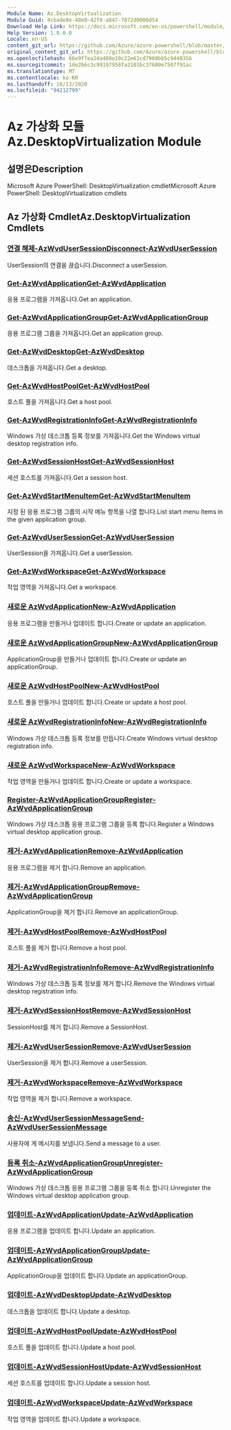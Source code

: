 ```yaml
---
Module Name: Az.DesktopVirtualization
Module Guid: 4cbade8e-48e0-42f8-a847-7872d0006d54
Download Help Link: https://docs.microsoft.com/en-us/powershell/module/az.desktopvirtualization
Help Version: 1.0.0.0
Locale: en-US
content_git_url: https://github.com/Azure/azure-powershell/blob/master/src/DesktopVirtualization/help/Az.DesktopVirtualization.md
original_content_git_url: https://github.com/Azure/azure-powershell/blob/master/src/DesktopVirtualization/help/Az.DesktopVirtualization.md
ms.openlocfilehash: 66e9f7ea24a480e10c22e61cd7960bb5c9440356
ms.sourcegitcommit: 1de2b6c3c99197958fa2101bc37680e7507f91ac
ms.translationtype: MT
ms.contentlocale: ko-KR
ms.lasthandoff: 10/13/2020
ms.locfileid: "94212799"
---
```

# <span data-ttu-id="b2d8b-101">Az 가상화 모듈</span><span class="sxs-lookup"><span data-stu-id="b2d8b-101">Az.DesktopVirtualization Module</span></span>
## <span data-ttu-id="b2d8b-102">설명은</span><span class="sxs-lookup"><span data-stu-id="b2d8b-102">Description</span></span>
<span data-ttu-id="b2d8b-103">Microsoft Azure PowerShell: DesktopVirtualization cmdlet</span><span class="sxs-lookup"><span data-stu-id="b2d8b-103">Microsoft Azure PowerShell: DesktopVirtualization cmdlets</span></span>

## <span data-ttu-id="b2d8b-104">Az 가상화 Cmdlet</span><span class="sxs-lookup"><span data-stu-id="b2d8b-104">Az.DesktopVirtualization Cmdlets</span></span>
### [<span data-ttu-id="b2d8b-105">연결 해제-AzWvdUserSession</span><span class="sxs-lookup"><span data-stu-id="b2d8b-105">Disconnect-AzWvdUserSession</span></span>](Disconnect-AzWvdUserSession.md)
<span data-ttu-id="b2d8b-106">UserSession의 연결을 끊습니다.</span><span class="sxs-lookup"><span data-stu-id="b2d8b-106">Disconnect a userSession.</span></span>

### [<span data-ttu-id="b2d8b-107">Get-AzWvdApplication</span><span class="sxs-lookup"><span data-stu-id="b2d8b-107">Get-AzWvdApplication</span></span>](Get-AzWvdApplication.md)
<span data-ttu-id="b2d8b-108">응용 프로그램을 가져옵니다.</span><span class="sxs-lookup"><span data-stu-id="b2d8b-108">Get an application.</span></span>

### [<span data-ttu-id="b2d8b-109">Get-AzWvdApplicationGroup</span><span class="sxs-lookup"><span data-stu-id="b2d8b-109">Get-AzWvdApplicationGroup</span></span>](Get-AzWvdApplicationGroup.md)
<span data-ttu-id="b2d8b-110">응용 프로그램 그룹을 가져옵니다.</span><span class="sxs-lookup"><span data-stu-id="b2d8b-110">Get an application group.</span></span>

### [<span data-ttu-id="b2d8b-111">Get-AzWvdDesktop</span><span class="sxs-lookup"><span data-stu-id="b2d8b-111">Get-AzWvdDesktop</span></span>](Get-AzWvdDesktop.md)
<span data-ttu-id="b2d8b-112">데스크톱을 가져옵니다.</span><span class="sxs-lookup"><span data-stu-id="b2d8b-112">Get a desktop.</span></span>

### [<span data-ttu-id="b2d8b-113">Get-AzWvdHostPool</span><span class="sxs-lookup"><span data-stu-id="b2d8b-113">Get-AzWvdHostPool</span></span>](Get-AzWvdHostPool.md)
<span data-ttu-id="b2d8b-114">호스트 풀을 가져옵니다.</span><span class="sxs-lookup"><span data-stu-id="b2d8b-114">Get a host pool.</span></span>

### [<span data-ttu-id="b2d8b-115">Get-AzWvdRegistrationInfo</span><span class="sxs-lookup"><span data-stu-id="b2d8b-115">Get-AzWvdRegistrationInfo</span></span>](Get-AzWvdRegistrationInfo.md)
<span data-ttu-id="b2d8b-116">Windows 가상 데스크톱 등록 정보를 가져옵니다.</span><span class="sxs-lookup"><span data-stu-id="b2d8b-116">Get the Windows virtual desktop registration info.</span></span>

### [<span data-ttu-id="b2d8b-117">Get-AzWvdSessionHost</span><span class="sxs-lookup"><span data-stu-id="b2d8b-117">Get-AzWvdSessionHost</span></span>](Get-AzWvdSessionHost.md)
<span data-ttu-id="b2d8b-118">세션 호스트를 가져옵니다.</span><span class="sxs-lookup"><span data-stu-id="b2d8b-118">Get a session host.</span></span>

### [<span data-ttu-id="b2d8b-119">Get-AzWvdStartMenuItem</span><span class="sxs-lookup"><span data-stu-id="b2d8b-119">Get-AzWvdStartMenuItem</span></span>](Get-AzWvdStartMenuItem.md)
<span data-ttu-id="b2d8b-120">지정 된 응용 프로그램 그룹의 시작 메뉴 항목을 나열 합니다.</span><span class="sxs-lookup"><span data-stu-id="b2d8b-120">List start menu items in the given application group.</span></span>

### [<span data-ttu-id="b2d8b-121">Get-AzWvdUserSession</span><span class="sxs-lookup"><span data-stu-id="b2d8b-121">Get-AzWvdUserSession</span></span>](Get-AzWvdUserSession.md)
<span data-ttu-id="b2d8b-122">UserSession을 가져옵니다.</span><span class="sxs-lookup"><span data-stu-id="b2d8b-122">Get a userSession.</span></span>

### [<span data-ttu-id="b2d8b-123">Get-AzWvdWorkspace</span><span class="sxs-lookup"><span data-stu-id="b2d8b-123">Get-AzWvdWorkspace</span></span>](Get-AzWvdWorkspace.md)
<span data-ttu-id="b2d8b-124">작업 영역을 가져옵니다.</span><span class="sxs-lookup"><span data-stu-id="b2d8b-124">Get a workspace.</span></span>

### [<span data-ttu-id="b2d8b-125">새로운 AzWvdApplication</span><span class="sxs-lookup"><span data-stu-id="b2d8b-125">New-AzWvdApplication</span></span>](New-AzWvdApplication.md)
<span data-ttu-id="b2d8b-126">응용 프로그램을 만들거나 업데이트 합니다.</span><span class="sxs-lookup"><span data-stu-id="b2d8b-126">Create or update an application.</span></span>

### [<span data-ttu-id="b2d8b-127">새로운 AzWvdApplicationGroup</span><span class="sxs-lookup"><span data-stu-id="b2d8b-127">New-AzWvdApplicationGroup</span></span>](New-AzWvdApplicationGroup.md)
<span data-ttu-id="b2d8b-128">ApplicationGroup을 만들거나 업데이트 합니다.</span><span class="sxs-lookup"><span data-stu-id="b2d8b-128">Create or update an applicationGroup.</span></span>

### [<span data-ttu-id="b2d8b-129">새로운 AzWvdHostPool</span><span class="sxs-lookup"><span data-stu-id="b2d8b-129">New-AzWvdHostPool</span></span>](New-AzWvdHostPool.md)
<span data-ttu-id="b2d8b-130">호스트 풀을 만들거나 업데이트 합니다.</span><span class="sxs-lookup"><span data-stu-id="b2d8b-130">Create or update a host pool.</span></span>

### [<span data-ttu-id="b2d8b-131">새로운 AzWvdRegistrationInfo</span><span class="sxs-lookup"><span data-stu-id="b2d8b-131">New-AzWvdRegistrationInfo</span></span>](New-AzWvdRegistrationInfo.md)
<span data-ttu-id="b2d8b-132">Windows 가상 데스크톱 등록 정보를 만듭니다.</span><span class="sxs-lookup"><span data-stu-id="b2d8b-132">Create Windows virtual desktop registration info.</span></span>

### [<span data-ttu-id="b2d8b-133">새로운 AzWvdWorkspace</span><span class="sxs-lookup"><span data-stu-id="b2d8b-133">New-AzWvdWorkspace</span></span>](New-AzWvdWorkspace.md)
<span data-ttu-id="b2d8b-134">작업 영역을 만들거나 업데이트 합니다.</span><span class="sxs-lookup"><span data-stu-id="b2d8b-134">Create or update a workspace.</span></span>

### [<span data-ttu-id="b2d8b-135">Register-AzWvdApplicationGroup</span><span class="sxs-lookup"><span data-stu-id="b2d8b-135">Register-AzWvdApplicationGroup</span></span>](Register-AzWvdApplicationGroup.md)
<span data-ttu-id="b2d8b-136">Windows 가상 데스크톱 응용 프로그램 그룹을 등록 합니다.</span><span class="sxs-lookup"><span data-stu-id="b2d8b-136">Register a Windows virtual desktop application group.</span></span>

### [<span data-ttu-id="b2d8b-137">제거-AzWvdApplication</span><span class="sxs-lookup"><span data-stu-id="b2d8b-137">Remove-AzWvdApplication</span></span>](Remove-AzWvdApplication.md)
<span data-ttu-id="b2d8b-138">응용 프로그램을 제거 합니다.</span><span class="sxs-lookup"><span data-stu-id="b2d8b-138">Remove an application.</span></span>

### [<span data-ttu-id="b2d8b-139">제거-AzWvdApplicationGroup</span><span class="sxs-lookup"><span data-stu-id="b2d8b-139">Remove-AzWvdApplicationGroup</span></span>](Remove-AzWvdApplicationGroup.md)
<span data-ttu-id="b2d8b-140">ApplicationGroup을 제거 합니다.</span><span class="sxs-lookup"><span data-stu-id="b2d8b-140">Remove an applicationGroup.</span></span>

### [<span data-ttu-id="b2d8b-141">제거-AzWvdHostPool</span><span class="sxs-lookup"><span data-stu-id="b2d8b-141">Remove-AzWvdHostPool</span></span>](Remove-AzWvdHostPool.md)
<span data-ttu-id="b2d8b-142">호스트 풀을 제거 합니다.</span><span class="sxs-lookup"><span data-stu-id="b2d8b-142">Remove a host pool.</span></span>

### [<span data-ttu-id="b2d8b-143">제거-AzWvdRegistrationInfo</span><span class="sxs-lookup"><span data-stu-id="b2d8b-143">Remove-AzWvdRegistrationInfo</span></span>](Remove-AzWvdRegistrationInfo.md)
<span data-ttu-id="b2d8b-144">Windows 가상 데스크톱 등록 정보를 제거 합니다.</span><span class="sxs-lookup"><span data-stu-id="b2d8b-144">Remove the Windows virtual desktop registration info.</span></span>

### [<span data-ttu-id="b2d8b-145">제거-AzWvdSessionHost</span><span class="sxs-lookup"><span data-stu-id="b2d8b-145">Remove-AzWvdSessionHost</span></span>](Remove-AzWvdSessionHost.md)
<span data-ttu-id="b2d8b-146">SessionHost를 제거 합니다.</span><span class="sxs-lookup"><span data-stu-id="b2d8b-146">Remove a SessionHost.</span></span>

### [<span data-ttu-id="b2d8b-147">제거-AzWvdUserSession</span><span class="sxs-lookup"><span data-stu-id="b2d8b-147">Remove-AzWvdUserSession</span></span>](Remove-AzWvdUserSession.md)
<span data-ttu-id="b2d8b-148">UserSession을 제거 합니다.</span><span class="sxs-lookup"><span data-stu-id="b2d8b-148">Remove a userSession.</span></span>

### [<span data-ttu-id="b2d8b-149">제거-AzWvdWorkspace</span><span class="sxs-lookup"><span data-stu-id="b2d8b-149">Remove-AzWvdWorkspace</span></span>](Remove-AzWvdWorkspace.md)
<span data-ttu-id="b2d8b-150">작업 영역을 제거 합니다.</span><span class="sxs-lookup"><span data-stu-id="b2d8b-150">Remove a workspace.</span></span>

### [<span data-ttu-id="b2d8b-151">송신-AzWvdUserSessionMessage</span><span class="sxs-lookup"><span data-stu-id="b2d8b-151">Send-AzWvdUserSessionMessage</span></span>](Send-AzWvdUserSessionMessage.md)
<span data-ttu-id="b2d8b-152">사용자에 게 메시지를 보냅니다.</span><span class="sxs-lookup"><span data-stu-id="b2d8b-152">Send a message to a user.</span></span>

### [<span data-ttu-id="b2d8b-153">등록 취소-AzWvdApplicationGroup</span><span class="sxs-lookup"><span data-stu-id="b2d8b-153">Unregister-AzWvdApplicationGroup</span></span>](Unregister-AzWvdApplicationGroup.md)
<span data-ttu-id="b2d8b-154">Windows 가상 데스크톱 응용 프로그램 그룹을 등록 취소 합니다.</span><span class="sxs-lookup"><span data-stu-id="b2d8b-154">Unregister the Windows virtual desktop application group.</span></span>

### [<span data-ttu-id="b2d8b-155">업데이트-AzWvdApplication</span><span class="sxs-lookup"><span data-stu-id="b2d8b-155">Update-AzWvdApplication</span></span>](Update-AzWvdApplication.md)
<span data-ttu-id="b2d8b-156">응용 프로그램을 업데이트 합니다.</span><span class="sxs-lookup"><span data-stu-id="b2d8b-156">Update an application.</span></span>

### [<span data-ttu-id="b2d8b-157">업데이트-AzWvdApplicationGroup</span><span class="sxs-lookup"><span data-stu-id="b2d8b-157">Update-AzWvdApplicationGroup</span></span>](Update-AzWvdApplicationGroup.md)
<span data-ttu-id="b2d8b-158">ApplicationGroup을 업데이트 합니다.</span><span class="sxs-lookup"><span data-stu-id="b2d8b-158">Update an applicationGroup.</span></span>

### [<span data-ttu-id="b2d8b-159">업데이트-AzWvdDesktop</span><span class="sxs-lookup"><span data-stu-id="b2d8b-159">Update-AzWvdDesktop</span></span>](Update-AzWvdDesktop.md)
<span data-ttu-id="b2d8b-160">데스크톱을 업데이트 합니다.</span><span class="sxs-lookup"><span data-stu-id="b2d8b-160">Update a desktop.</span></span>

### [<span data-ttu-id="b2d8b-161">업데이트-AzWvdHostPool</span><span class="sxs-lookup"><span data-stu-id="b2d8b-161">Update-AzWvdHostPool</span></span>](Update-AzWvdHostPool.md)
<span data-ttu-id="b2d8b-162">호스트 풀을 업데이트 합니다.</span><span class="sxs-lookup"><span data-stu-id="b2d8b-162">Update a host pool.</span></span>

### [<span data-ttu-id="b2d8b-163">업데이트-AzWvdSessionHost</span><span class="sxs-lookup"><span data-stu-id="b2d8b-163">Update-AzWvdSessionHost</span></span>](Update-AzWvdSessionHost.md)
<span data-ttu-id="b2d8b-164">세션 호스트를 업데이트 합니다.</span><span class="sxs-lookup"><span data-stu-id="b2d8b-164">Update a session host.</span></span>

### [<span data-ttu-id="b2d8b-165">업데이트-AzWvdWorkspace</span><span class="sxs-lookup"><span data-stu-id="b2d8b-165">Update-AzWvdWorkspace</span></span>](Update-AzWvdWorkspace.md)
<span data-ttu-id="b2d8b-166">작업 영역을 업데이트 합니다.</span><span class="sxs-lookup"><span data-stu-id="b2d8b-166">Update a workspace.</span></span>

